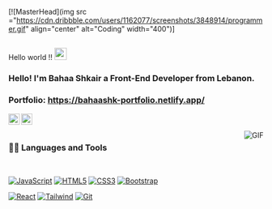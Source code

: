 [![MasterHead](img src ="https://cdn.dribbble.com/users/1162077/screenshots/3848914/programmer.gif" align="center" alt="Coding" width="400")]
    
## 
Hello world !! <img src="https://github.com/TheDudeThatCode/TheDudeThatCode/blob/master/Assets/Earth.gif" width="24px">

### Hello! I'm Bahaa Shkair a Front-End Developer from Lebanon.

### Portfolio: https://bahaashk-portfolio.netlify.app/

<a href="https://www.linkedin.com/in/bahaa-shkair-3b5066208">
  <img align="left" color="blue" alt="Bahaa's Linkedin" width="22px" src="https://cdn.jsdelivr.net/npm/simple-icons@v3/icons/linkedin.svg" />
</a>
<a href="https://instagram.com/bahaashk22?igshid=NGVhN2U2NjQ0Yg==">
  <img align="left" color="yellow" alt="Bahaa's Instagram" width="22px" src="https://cdn.jsdelivr.net/npm/simple-icons@v3/icons/instagram.svg" />
</a>

<br />
<br />

  <img align="right" alt="GIF" src="https://media.giphy.com/media/836HiJc7pgzy8iNXCn/giphy.gif" />
  
### 👨‍💻 Languages and Tools

<br />

[![JavaScript](https://img.shields.io/badge/-JavaScript-black?style=flat&logo=javascript&link=https://github.com/BahaaShk)](https://github.com/BahaaShk) 
[![HTML5](https://img.shields.io/badge/-HTML5-E34F26?style=flat&logo=html5&logoColor=white&link=https://github.com/BahaaShk)](https://github.com/BahaaShk) 
[![CSS3](https://img.shields.io/badge/-CSS3-1572B6?style=flat&logo=css3&link=https://github.com/BahaaShk)](https://github.com/BahaaShk) 
[![Bootstrap](https://img.shields.io/badge/-Bootstrap-563D7C?style=flat&logo=bootstrap&link=https://github.com/BahaaShk)](https://github.com/BahaaShk) 

[![React](https://img.shields.io/badge/-React-black?style=flat&logo=react&link=https://github.com/BahaaShk)](https://github.com/BahaaShk) 
[![Tailwind](https://img.shields.io/badge/-Tailwind-CSS-black?style=flat&logo=tailwind&link=https://github.com/BahaaShk)](https://github.com/BahaaShk) 
[![Git](https://img.shields.io/badge/-Git-black?style=flat&logo=git&link=https://github.com/BahaaShk)](https://github.com/BahaaShk) 
